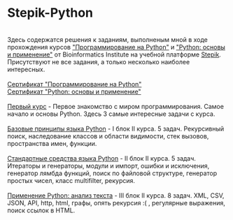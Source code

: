 # Stepik-Python
<br>
Здесь содержатся решения к заданиям, выполненым мной в ходе прохождения курсов <a href="https://stepik.org/course/67/syllabus">"Программирование на Python"</a> и <a href="https://stepik.org/course/512/syllabus">"Python: основы и применение"</a> от Bioinformatics Institute на учебной платформе <a href="https://stepik.org">Stepik</a>.
<br>
Присутствуют не все задания, а только несколько наиболее интересных.
<br>
<br>
<a href="https://stepik.org/certificate/1cadc2a850bd0c7ca225cd10b1a89256e0dbf218.png?resolution=high">Сертификат "Программирование на Python"</a>
<br>
<a href="https://stepik.org/certificate/54ed68cd88f443af1f0e7f1d320fe860981464ea.png?resolution=high">Сертификат "Python: основы и применение"</a>
<br>
<br>
<a href="https://github.com/Konstantin-Solomin/Stepik-Python/blob/main/from_first_course.py">Первый курс</a> - Первое знакомство с миром программирования. Самое начало и основы Python. Здесь 3 самые интересные задачи с курса.
<br>
<br>
<a href="https://github.com/Konstantin-Solomin/Stepik-Python/blob/main/basic_principles_block.py">Базовые принципы языка Python</a> - I блок II курса. 5 задач. Рекурсивный поиск, наследование классов и области видимости, стек вызовов, пространства имен, функции.
<br>
<br>
<a href="https://github.com/Konstantin-Solomin/Stepik-Python/blob/main/standard_tools_block.py">Cтандартные средства языка Python</a> - II блок II курса. 5 задач. Итераторы и генераторы, модули и импорт, ошибки и исключения, генератор лямбда функций, поиск по файловой структуре, генератор простых чисел, класс multifilter, рекурсия.
<br>
<br>
<a href="https://github.com/Konstantin-Solomin/Stepik-Python/blob/main/text_analysis_block.py">Применение Python: анализ текста</a> - III блок II курса. 8 задач. XML, CSV, JSON, API, http, html, графы, опять рекурсия :( , регулярные выражения, поиск ссылок в HTML.
